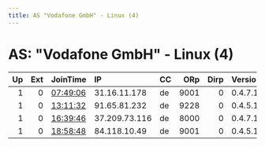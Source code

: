 ```yaml
---
title: AS "Vodafone GmbH" - Linux (4)
---
```


# AS: "Vodafone GmbH" - Linux (4)

|   Up |   Ext | JoinTime                                                                                              | IP            | CC   |   ORp |   Dirp | Version   | Contact                        | Nickname     |   eFamMembers |
|-----:|------:|:------------------------------------------------------------------------------------------------------|:--------------|:-----|------:|-------:|:----------|:-------------------------------|:-------------|--------------:|
|    1 |     0 | [07:49:06](https://nusenu.github.io/OrNetStats/w/relay/609AA8880BB316967FB31AC06E4FDF61E0AAD472.html) | 31.16.11.178  | de   |  9001 |      0 | 0.4.7.11  | Mike Wille &lt;tor@mw.gd&gt; p | mindbyte     |             1 |
|    1 |     0 | [13:11:32](https://nusenu.github.io/OrNetStats/w/relay/4BC215BE63F68F8E882F3F467EC86B802C7A2EDD.html) | 91.65.81.232  | de   |  9228 |      0 | 0.4.5.10  | chresidency@protonmail.ch      | SpeedyBridge |             1 |
|    1 |     0 | [16:39:46](https://nusenu.github.io/OrNetStats/w/relay/BF2EF46DEB1AE234F1BFB423CCE660ACAB481AE0.html) | 37.209.73.116 | de   |  8000 |      0 | 0.4.7.11  | None                           | justarelay   |             1 |
|    1 |     0 | [18:58:48](https://nusenu.github.io/OrNetStats/w/relay/0F96BFE4FBAC54DD354B74466B94ABA16D9ACF09.html) | 84.118.10.49  | de   |  9001 |      0 | 0.4.5.10  | None                           | schubduese   |             1 |
